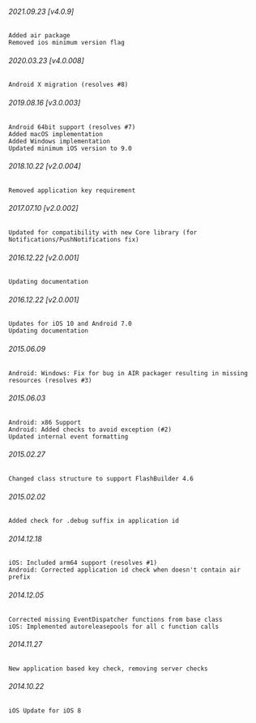 ###### 2021.09.23 [v4.0.9]

```
Added air package
Removed ios minimum version flag
```



###### 2020.03.23 [v4.0.008]

```
Android X migration (resolves #8)
```


###### 2019.08.16 [v3.0.003]

```
Android 64bit support (resolves #7)
Added macOS implementation
Added Windows implementation 
Updated minimum iOS version to 9.0
```


###### 2018.10.22 [v2.0.004]

```
Removed application key requirement
```


###### 2017.07.10 [v2.0.002]

```
Updated for compatibility with new Core library (for Notifications/PushNotifications fix)
```


###### 2016.12.22 [v2.0.001]

```
Updating documentation
```


###### 2016.12.22 [v2.0.001]

```
Updates for iOS 10 and Android 7.0
Updating documentation
```


###### 2015.06.09

```
Android: Windows: Fix for bug in AIR packager resulting in missing resources (resolves #3)
```


###### 2015.06.03

```
Android: x86 Support
Android: Added checks to avoid exception (#2)
Updated internal event formatting 
```


###### 2015.02.27

```
Changed class structure to support FlashBuilder 4.6
```


###### 2015.02.02

```
Added check for .debug suffix in application id
```


###### 2014.12.18

```
iOS: Included arm64 support (resolves #1) 
Android: Corrected application id check when doesn't contain air prefix 
```


###### 2014.12.05

```
Corrected missing EventDispatcher functions from base class
iOS: Implemented autoreleasepools for all c function calls
```


###### 2014.11.27

```
New application based key check, removing server checks
```


###### 2014.10.22

```
iOS Update for iOS 8
```

